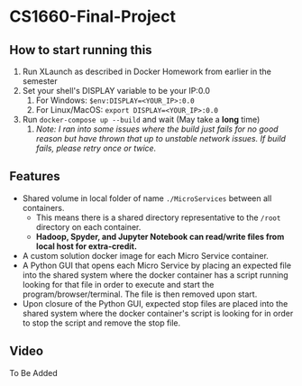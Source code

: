 # CS1660-Final-Project

## How to start running this

1. Run XLaunch as described in Docker Homework from earlier in the semester
2. Set your shell's DISPLAY variable to be your IP:0.0
	1. For Windows: `$env:DISPLAY=<YOUR_IP>:0.0`
	2. For Linux/MacOS: `export DISPLAY=<YOUR_IP>:0.0`
3. Run `docker-compose up --build` and wait (May take a **long** time)
	1. *Note: I ran into some issues where the build just fails for no good reason but have thrown that up to unstable network issues. If build fails, please retry once or twice.*


## Features 

- Shared volume in local folder of name `./MicroServices` between all containers.
	- This means there is a shared directory representative to the `/root` directory on each container.
	- **Hadoop, Spyder, and Jupyter Notebook can read/write files from local host for extra-credit.**
- A custom solution docker image for each Micro Service container.
- A Python GUI that opens each Micro Service by placing an expected file into the shared system where the docker container has a script running looking for that file in order to execute and start the program/browser/terminal. The file is then removed upon start. 
- Upon closure of the Python GUI, expected stop files are placed into the shared system where the docker container's script is looking for in order to stop the script and remove the stop file. 

## Video 

To Be Added 
